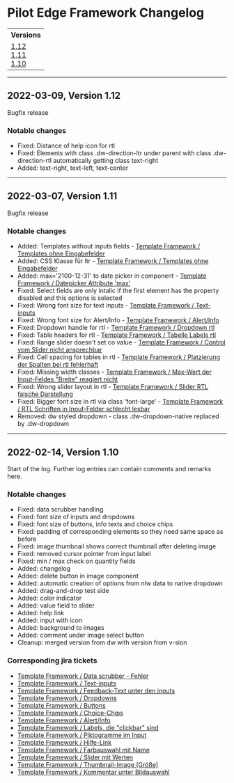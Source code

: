 # Pilot Edge Framework Changelog

<table>
  <tr>
    <th colspan="3">Versions</th>
  </tr>
  <tr>
    <td valign="top">
      <a href="#1.12">1.12</a><br/>
      <a href="#1.11">1.11</a><br/>
      <a href="#1.10">1.10</a><br/>
    </td>
  </tr>
</table>
<!------------------------------------------------------------------------------->
<hr />
<a id="1.12"></a>

## 2022-03-09, Version 1.12

Bugfix release

### Notable changes
* Fixed: Distance of help icon for rtl
* Fixed: Elements with class .dw-direction-ltr under parent with class .dw-direction-rtl automatically getting class text-right
* Added: text-right, text-left, text-center

<!------------------------------------------------------------------------------->
<hr />
<a id="1.11"></a>

## 2022-03-07, Version 1.11

Bugfix release

### Notable changes
* Added: Templates without inputs fields - [Template Framework / Templates ohne Eingabefelder](https://jira.dw.com/browse/DIANA-817)
* Added: CSS Klasse für ltr - [Template Framework / Templates ohne Eingabefelder](https://jira.dw.com/browse/DIANA-1210)
* Added: max='2100-12-31' to date picker in component - [Template Framework / Datepicker Attribute 'max'](https://jira.dw.com/browse/DIANA-1214)
* Fixed: Select fields are only intalic if the first element has the property disabled and this options is selected
* Fixed: Wrong font size for text inputs - [Template Framework / Text-inputs](https://jira.dw.com/browse/DIANA-811)
* Fixed: Wrong font size for Alert/Info - [Template Framework / Alert/Info](https://jira.dw.com/browse/DIANA-816)
* Fixed: Dropdown handle for rtl - [Template Framework / Dropdown rtl](https://jira.dw.com/browse/DIANA-1211)
* Fixed: Table headers for rtl - [Template Framework / Tabelle Labels rtl](https://jira.dw.com/browse/DIANA-1212)
* Fixed: Range slider doesn't set co value - [Template Framework / Control vom Slider nicht ansprechbar](https://jira.dw.com/browse/DIANA-1213)
* Fixed: Cell spacing for tables in rtl - [Template Framework / Platzierung der Spalten bei rtl fehlerhaft](https://jira.dw.com/browse/DIANA-1215)
* Fixed: Missing width classes - [Template Framework / Max-Wert der Input-Feldes "Breite" reagiert nicht](https://jira.dw.com/browse/DIANA-1216)
* Fixed: Wrong slider layout in rtl - [Template Framework / Slider RTL falsche Darstellung](https://jira.dw.com/browse/DIANA-1218)
* Fixed: Bigger font size in rtl via class 'font-large' - [Template Framework / RTL Schriften in Input-Felder schlecht lesbar](https://jira.dw.com/browse/DIANA-1219)
* Removed: dw styled dropdown - class .dw-dropdown-native replaced by .dw-dropdown

<hr />
<a id="1.10"></a>

## 2022-02-14, Version 1.10

Start of the log. Further log entries can contain comments and remarks here.

### Notable changes
* Fixed: data scrubber handling
* Fixed: font size of inputs and dropdowns
* Fixed: font size of buttons, info texts and choice chips
* Fixed: padding of corresponding elements so they need same space as before
* Fixed: image thumbnail shows correct thumbnail after deleting image
* Fixed: removed cursor pointer from input label
* Fixed: min / max check on quantity fields
* Added: changelog
* Added: delete button in image component
* Added: automatic creation of options from nlw data to native dropdown
* Added: drag-and-drop test side
* Added: color indicator
* Added: value field to slider
* Added: help link
* Added: input with icon
* Added: background to images
* Added: comment under image select button
* Cleanup: merged version from dw with version from v-sion

### Corresponding jira tickets
* [Template Framework / Data scrubber - Fehler](https://jira.dw.com/browse/DIANA-801)
* [Template Framework / Text-inputs](https://jira.dw.com/browse/DIANA-811)
* [Template Framework / Feedback-Text unter den inputs](https://jira.dw.com/browse/DIANA-812)
* [Template Framework / Dropdowns](https://jira.dw.com/browse/DIANA-813)
* [Template Framework / Buttons](https://jira.dw.com/browse/DIANA-814)
* [Template Framework / Choice-Chips](https://jira.dw.com/browse/DIANA-815)
* [Template Framework / Alert/Info](https://jira.dw.com/browse/DIANA-816)
* [Template Framework / Labels, die "clickbar" sind](https://jira.dw.com/browse/DIANA-855)
* [Template Framework / Piktogramme im Input](https://jira.dw.com/browse/DIANA-818)
* [Template Framework / Hilfe-Link](https://jira.dw.com/browse/DIANA-819)
* [Template Framework / Farbauswahl mit Name](https://jira.dw.com/browse/DIANA-820)
* [Template Framework / Slider mit Werten](https://jira.dw.com/browse/DIANA-823)
* [Template Framework / Thumbnail-Image (Größe)](https://jira.dw.com/browse/DIANA-868)
* [Template Framework / Kommentar unter Bildauswahl](https://jira.dw.com/browse/DIANA-821)